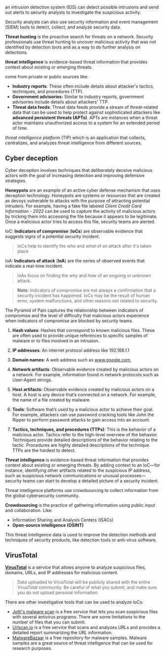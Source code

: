 an intrusion detection system (IDS) can detect possible intrusions and send out alerts to security analysts to investigate the suspicious activity. 

Security analysts can also use security information and event management (SIEM) tools to detect, collect, and analyze security data.

**Threat hunting** is the proactive search for threats on a network. Security professionals use threat hunting to uncover malicious activity that was not identified by detection tools and as a way to do further analysis on detections.

**threat intelligence** is evidence-based threat information that provides context about existing or emerging threats.

come from private or public sources like:
- **Industry reports**: These often include details about attacker's tactics, techniques, and procedures (TTP).
- **Government advisories:** Similar to industry reports, government advisories include details about attackers' TTP. 
- **Threat data feeds**: Threat data feeds provide a stream of threat-related data that can be used to help protect against sophisticated attackers like **advanced persistent threats (APTs)**. APTs are instances when a threat actor maintains unauthorized access to a system for an extended period of time.

_threat intelligence platform_ (TIP) which is an application that collects, centralizes, and analyzes threat intelligence from different sources.


## **Cyber deception**
Cyber deception involves techniques that deliberately deceive malicious actors with the goal of increasing detection and improving defensive strategies.

**Honeypots** are an example of an active cyber defense mechanism that uses deception technology. Honeypots are systems or resources that are created as decoys vulnerable to attacks with the purpose of attracting potential intruders. For example, having a fake file labeled _Client_ _Credit Card Information - 2022_ can be used to capture the activity of malicious actors by tricking them into accessing the file because it appears to be legitimate. Once a malicious actor tries to access this file, security teams are alerted.


IoC: **Indicators of compromise** (**IoCs**) are observable evidence that suggests signs of a potential security incident.
> IoCs help to identify the _who_ and _what_ of an attack after it's taken place

IoA: **Indicators of attack** (**IoA**) are the series of observed events that indicate a real-time incident.
> IoAs focus on finding the _why_ and _how_ of an ongoing or unknown attack.


>**Note**: Indicators of compromise are not always a confirmation that a security incident has happened. IoCs may be the result of human error, system malfunctions, and other reasons not related to security.


The Pyramid of Pain captures the relationship between indicators of compromise and the level of difficulty that malicious actors experience when indicators of compromise are blocked by security teams.

1. **Hash values**: Hashes that correspond to known malicious files. These are often used to provide unique references to specific samples of malware or to files involved in an intrusion.
    
2. **IP addresses**: An internet protocol address like 192.168.1.1
    
3. **Domain names**: A web address such as www.google.com 
    
4. **Network artifacts**: Observable evidence created by malicious actors on a network. For example, information found in network protocols such as User-Agent strings. 
    
5. **Host artifacts:** Observable evidence created by malicious actors on a host. A host is any device that’s connected on a network. For example, the name of a file created by malware.
    
6. **Tools**: Software that’s used by a malicious actor to achieve their goal. For example, attackers can use password cracking tools like John the Ripper to perform password attacks to gain access into an account.
    
7. **Tactics, techniques, and procedures (TTPs)**: This is the behavior of a malicious actor. Tactics refer to the high-level overview of the behavior. Techniques provide detailed descriptions of the behavior relating to the tactic. Procedures are highly detailed descriptions of the technique. TTPs are the hardest to detect.


**Threat intelligence** is evidence-based threat information that provides context about existing or emerging threats.
By adding context to an IoC—for instance, identifying other artifacts related to the suspicious IP address, such as suspicious network communications or unusual processes—security teams can start to develop a detailed picture of a security incident.

Threat intelligence platforms use crowdsourcing to collect information from the global cybersecurity community.

**Crowdsourcing** is the practice of gathering information using public input and collaboration.
Like:
- Information Sharing and Analysis Centers (ISACs)
- **Open-source intelligence (OSINT)**

This threat intelligence data is used to improve the detection methods and techniques of security products, like detection tools or anti-virus software.


## VirusTotal
[**VirusTotal**](https://www.virustotal.com/gui/home) is a service that allows anyone to analyze suspicious files, domains, URLs, and IP addresses for malicious content.

> Data uploaded to VirusTotal will be publicly shared with the entire VirusTotal community. Be careful of what you submit, and make sure you do not upload personal information.

There are other investigative tools that can be used to analyze IoCs:
- [Jotti's malware scan](https://virusscan.jotti.org/) is a free service that lets you scan suspicious files with several antivirus programs. There are some limitations to the number of files that you can submit.
- [Urlscan.io](https://urlscan.io/) is a free service that scans and analyzes URLs and provides a detailed report summarizing the URL information.
- [MalwareBazaar](https://bazaar.abuse.ch/browse/) is a free repository for malware samples. Malware samples are a great source of threat intelligence that can be used for research purposes.
